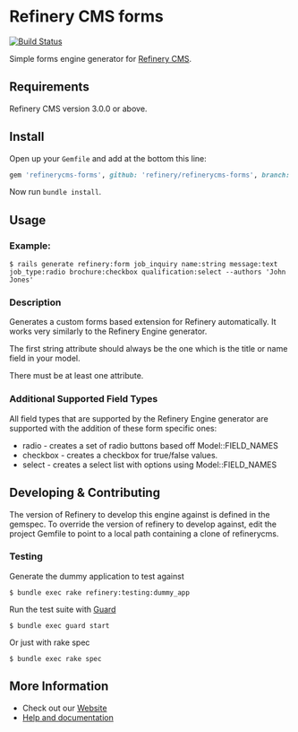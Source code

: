 # Refinery CMS forms

[![Build Status](https://travis-ci.org/refinery/refinerycms-forms.svg?branch=master)](https://travis-ci.org/refinery/refinerycms-forms)

Simple forms engine generator for [Refinery CMS](http://refinerycms.com).

## Requirements

Refinery CMS version 3.0.0 or above.

## Install

Open up your ``Gemfile`` and add at the bottom this line:

```ruby
gem 'refinerycms-forms', github: 'refinery/refinerycms-forms', branch: 'master', group: :development
```

Now run `bundle install`.

##  Usage

### Example:
	$ rails generate refinery:form job_inquiry name:string message:text job_type:radio brochure:checkbox qualification:select --authors 'John Jones'

### Description

Generates a custom forms based extension for Refinery automatically.
It works very similarly to the Refinery Engine generator.

The first string attribute should always be the one which is the title or name field in your model.

There must be at least one attribute.

### Additional Supported Field Types

  All field types that are supported by the Refinery Engine generator are supported
  with the addition of these form specific ones:

  * radio           - creates a set of radio buttons based off Model::FIELD_NAMES
  * checkbox        - creates a checkbox for true/false values.
  * select          - creates a select list with options using Model::FIELD_NAMES

## Developing & Contributing

The version of Refinery to develop this engine against is defined in the gemspec. To override the version of refinery to develop against, edit the project Gemfile to point to a local path containing a clone of refinerycms.

### Testing

Generate the dummy application to test against

    $ bundle exec rake refinery:testing:dummy_app

Run the test suite with [Guard](https://github.com/guard/guard)

    $ bundle exec guard start

Or just with rake spec

    $ bundle exec rake spec

## More Information
* Check out our [Website](http://refinerycms.com/)
* [Help and documentation](https://github.com/refinery/refinerycms#help-and-documentation)
